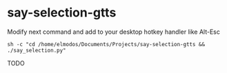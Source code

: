 # say-selection-gtts

Modify next command and add to your desktop hotkey handler like Alt-Esc

```sh -c "cd /home/elmodos/Documents/Projects/say-selection-gtts && ./say_selection.py"```

TODO
